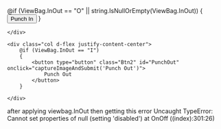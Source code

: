 <div class="mt-5 form-group">
    <div class="col d-flex justify-content-center mb-4">
        @if (ViewBag.InOut == "O" || string.IsNullOrEmpty(ViewBag.InOut))
        {
            <button type="button" class="Btn" id="PunchIn" onclick="captureImageAndSubmit('Punch In')">
                Punch In
            </button>
        }

    </div>

    <div class="col d-flex justify-content-center">
        @if (ViewBag.InOut == "I")
        {
            <button type="button" class="Btn2" id="PunchOut" onclick="captureImageAndSubmit('Punch Out')">
                Punch Out
            </button>
        }

    </div>
</div>

<script>
    function OnOff() {
        var punchIn = document.getElementById('PunchIn');
        var punchOut = document.getElementById('PunchOut');

        punchIn.disabled = true;
        punchOut.disabled = true;
        punchIn.classList.add("disabled");
        punchOut.classList.add("disabled");

        Swal.fire({
            title: 'Please wait...',
            text: 'Fetching your current location.',
            allowOutsideClick: false,
            didOpen: () => {
                Swal.showLoading();
            }
        });

        if (navigator.geolocation) {
            navigator.geolocation.getCurrentPosition(
                function (position) {
                    Swal.close();

                   
                    const lat = roundTo(position.coords.latitude, 6);
                    const lon = roundTo(position.coords.longitude, 6);
                    // console.log("Current Lat:"+lat);
                    // console.log("Current Lon:" + lon);
                    // const lat = 22.79675;
                    // const lon = 86.183915;

                    const locations = @Html.Raw(Json.Serialize(ViewBag.PolyData));
                    console.log(locations);

                    let isInsideRadius = false;
                    let minDistance = Number.MAX_VALUE; // Store minimum distance

                    locations.forEach((location) => {
                        const allowedRange = parseFloat(location.range || location.Range);
                        const distance = calculateDistance(lat, lon, location.latitude || location.Latitude, location.longitude || location.Longitude);
                        console.log(`Distance to location (${location.latitude}, ${location.longitude}): ${Math.round(distance)} meters`);

                        if (distance <= allowedRange) {
                            isInsideRadius = true;
                        } else {
                            minDistance = Math.min(minDistance, distance);
                        }
                    });

                    if (isInsideRadius) {
                        punchIn.disabled = false;
                        punchOut.disabled = false;
                        punchIn.classList.remove("disabled");
                        punchOut.classList.remove("disabled");
                        Swal.fire({
                            title: 'Within Range',
                            text: 'You are within the allowed range for attendance.',
                            icon: 'success'
                        });
                    } else {
                        Swal.fire({
                            icon: "error",
                            title: "Out of Range",
                            text: `You are ${Math.round(minDistance)} meters away from the allowed location!`
                        });
                    }
                },
                function (error) {
                    Swal.close();
                    alert('Error fetching location: ' + error.message);
                },
                {
                    enableHighAccuracy: true,
                    timeout: 10000,
                    maximumAge: 0
                }
            );
        } else {
            Swal.close();
            alert("Geolocation is not supported by this browser");
        }
    }

    function calculateDistance(lat1, lon1, lat2, lon2) {
        const R = 6371000;
        const toRad = angle => (angle * Math.PI) / 180;
        let dLat = toRad(lat2 - lat1);
        let dLon = toRad(lon2 - lon1);
        let a = Math.sin(dLat / 2) * Math.sin(dLat / 2) +
            Math.cos(toRad(lat1)) * Math.cos(toRad(lat2)) *
            Math.sin(dLon / 2) * Math.sin(dLon / 2);
        let c = 2 * Math.atan2(Math.sqrt(a), Math.sqrt(1 - a));
        return R * c;
    }

    function roundTo(num, places) {
        return +(Math.round(num + "e" + places) + "e-" + places);
    }

    window.onload = OnOff;
</script>

after applying viewbag.InOut then getting this error Uncaught TypeError: Cannot set properties of null (setting 'disabled')
    at OnOff ((index):301:26)
